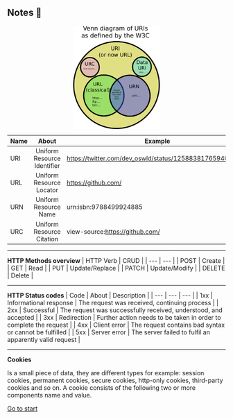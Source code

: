 ## Notes :memo:

<img src="venn-diagram.png" alt="venn-diagram" style="width:200px; display: block; margin: 0 auto;"/>

<center>

| Name | About | Example | 
| -- | :-: | -- |
| URI | Uniform Resource Identifier | https://twitter.com/dev_oswld/status/1258838176594038787 |
| URL | Uniform Resource Locator | https://github.com/ |
| URN | Uniform Resource Name | urn:isbn:9788499924885 |
| URC | Uniform Resource Citation | view-source:https://github.com/ | 

</center>

---

**HTTP Methods overview** 
| HTTP Verb | CRUD |
| --- | --- |
| POST | Create |
| GET | Read | 
| PUT | Update/Replace |
| PATCH | Update/Modify | 
| DELETE | Delete | 

---

**HTTP Status codes**
| Code | About | Description | 
| --- | --- | --- |
| 1xx | Informational response | The request was received, continuing process | 
| 2xx | Successful | The request was successfully received, understood, and accepted |
| 3xx | Redirection  | Further action needs to be taken in order to complete the request |
| 4xx | Client error | The request contains bad syntax or cannot be fulfilled |
| 5xx | Server error | The server failed to fulfil an apparently valid request |

---

**Cookies**

Is a small piece of data, they are different types for example: session cookies, permanent cookies, secure cookies, http-only cookies, third-party cookies and so on. A cookie consists of the following two or more components name and value. 

[Go to start](.././README.md)
